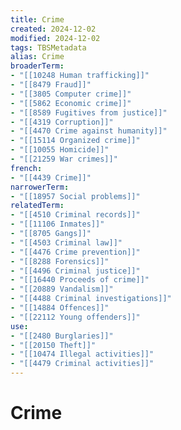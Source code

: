 ```yaml
---
title: Crime
created: 2024-12-02
modified: 2024-12-02
tags: TBSMetadata
alias: Crime
broaderTerm:
- "[[10248 Human trafficking]]"
- "[[8479 Fraud]]"
- "[[3805 Computer crime]]"
- "[[5862 Economic crime]]"
- "[[8589 Fugitives from justice]]"
- "[[4319 Corruption]]"
- "[[4470 Crime against humanity]]"
- "[[15114 Organized crime]]"
- "[[10055 Homicide]]"
- "[[21259 War crimes]]"
french:
- "[[4439 Crime]]"
narrowerTerm:
- "[[18957 Social problems]]"
relatedTerm:
- "[[4510 Criminal records]]"
- "[[11106 Inmates]]"
- "[[8705 Gangs]]"
- "[[4503 Criminal law]]"
- "[[4476 Crime prevention]]"
- "[[8288 Forensics]]"
- "[[4496 Criminal justice]]"
- "[[16440 Proceeds of crime]]"
- "[[20889 Vandalism]]"
- "[[4488 Criminal investigations]]"
- "[[14884 Offences]]"
- "[[22112 Young offenders]]"
use:
- "[[2480 Burglaries]]"
- "[[20150 Theft]]"
- "[[10474 Illegal activities]]"
- "[[4479 Criminal activities]]"
---
```

# Crime
